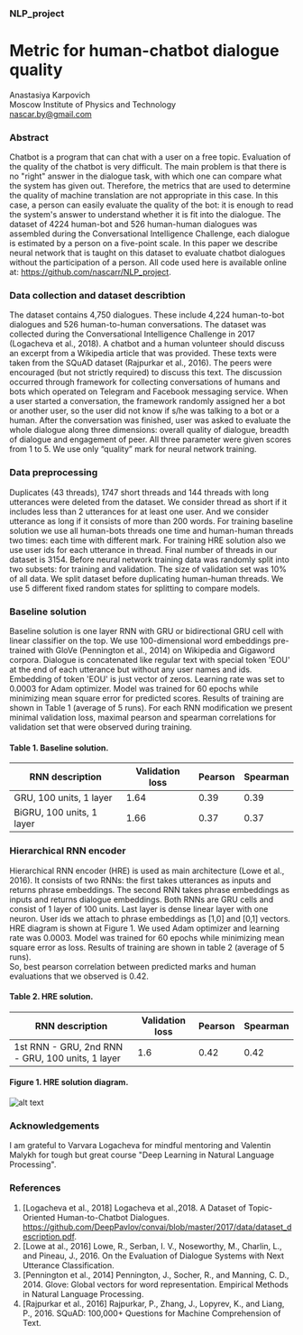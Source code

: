 ### NLP_project
# Metric for human-chatbot dialogue quality
Anastasiya Karpovich  
Moscow Institute of  Physics and Technology  
nascar.by@gmail.com  

### Abstract
Chatbot is a program that can chat with a user on a free topic. Evaluation of  the quality of the chatbot is very difficult. The main problem is that there is no "right" answer in the dialogue task, with which one can compare what the system has given out. Therefore, the metrics that are used to determine the quality of machine translation are not appropriate in this case. In this case, a person can easily evaluate the quality of the bot: it is enough to read the system's answer to understand whether it is fit into the dialogue. The dataset  of 4224 human-bot and 526 human-human dialogues was assembled during the Conversational Intelligence Challenge, each dialogue is estimated by a person on a five-point scale.  In this paper we describe  neural network that is taught on this  dataset to evaluate chatbot dialogues without the participation of a person. All code used here is available online at: https://github.com/nascarr/NLP_project.

### Data collection and dataset describtion
The dataset contains  4,750 dialogues. These include 4,224 human-to-bot dialogues and 526 human-to-human conversations. 
The dataset was collected during  the Conversational Intelligence Challenge in 2017 (Logacheva et al., 2018). 
A chatbot and a human volunteer should discuss an excerpt from a Wikipedia article that was provided. These texts were taken from the SQuAD dataset (Rajpurkar et al., 2016).
The peers were encouraged (but not strictly required) to discuss this text.
The discussion occurred through framework for collecting conversations of humans and bots
which operated on Telegram and Facebook messaging service. When a user
started a conversation, the framework randomly assigned her a bot or another
user, so the user did not know if s/he was talking to a bot or a human.
After the conversation was finished, user was asked to evaluate the whole dialogue along three dimensions: overall quality of dialogue, breadth of dialogue
and
engagement of peer. All three parameter were given scores from 1 to 5. We use only “quality” mark for neural network training.

### Data preprocessing
Duplicates (43 threads), 1747 short threads and 144  threads with long utterances were deleted from the dataset. We consider thread as short if it includes less than 2 utterances for at least one user. And we consider utterance as long if it consists of more than 200 words. For training baseline solution we use all human-bots threads one time and human-human threads two times: each time with different mark. For training HRE solution also we use user ids for each utterance in thread. Final number of threads in our dataset  is 3154.
Before neural network training data was randomly split into two subsets: for training and validation. The size of validation set was 10\% of all data. We split dataset before duplicating human-human threads. We use 5 different fixed random states for splitting to compare models.

### Baseline solution
Baseline solution is one layer RNN with GRU or bidirectional GRU cell with linear classifier on the top. We use 100-dimensional word embeddings pre-trained with GloVe (Pennington et al., 2014) on
Wikipedia and Gigaword corpora. Dialogue is concatenated like regular text with special token 'EOU' at the end of each utterance but without any user names and ids. Embedding of token 'EOU' is just vector of zeros.  Learning rate was set to 0.0003 for Adam optimizer. Model was trained for 60 epochs while minimizing mean square error for predicted scores. Results of training are shown in Table 1 (average of 5 runs). For each RNN modification we present minimal validation loss, maximal pearson and spearman correlations for validation set that were observed during training. 

#### Table 1. Baseline solution. 
| RNN description | Validation loss | Pearson | Spearman |
|---|---|---|---|
|GRU, 100 units, 1 layer | 1.64 | 0.39 | 0.39|
|BiGRU, 100 units, 1 layer |  1.66| 0.37 | 0.37|

### Hierarchical RNN encoder
Hierarchical RNN encoder (HRE) is used as main architecture (Lowe et al., 2016).  It consists of two  RNNs: the first takes utterances as inputs and returns phrase embeddings. The second RNN takes phrase embeddings as inputs and returns dialogue embeddings. Both RNNs are GRU cells and consist of 1 layer of 100 units. Last layer is dense linear layer with one neuron. User ids we attach to phrase embeddings as [1,0] and [0,1] vectors. HRE diagram is shown at Figure 1.
We used Adam optimizer and learning rate was 0.0003. Model was trained for 60 epochs while minimizing mean square error as loss. Results of training  are shown in table 2 (average of 5 runs).  
So, best pearson correlation between predicted marks and human evaluations that we 
observed is 0.42.


#### Table 2. HRE solution.
|RNN description | Validation loss |Pearson | Spearman|
|---|---|---|---|
|1st RNN - GRU, 2nd RNN - GRU, 100 units, 1 layer |  1.6 | 0.42  | 0.42|


#### Figure 1. HRE solution diagram.
![alt text](https://github.com/nascarr/NLP_project/blob/master/HRE_diagram.PNG)

### Acknowledgements
I am grateful to Varvara Logacheva for mindful mentoring and Valentin Malykh for tough but great course "Deep Learning in Natural Language Processing".

### References
1. [Logacheva et al., 2018] Logacheva et al.,2018. A Dataset of Topic-Oriented Human-to-Chatbot
Dialogues. https://github.com/DeepPavlov/convai/blob/master/2017/data/dataset_description.pdf.
2. [Lowe at al., 2016] Lowe, R., Serban, I. V., Noseworthy, M., Charlin, L., and Pineau, J., 2016. On the Evaluation of
Dialogue Systems with Next Utterance Classification. 
3. [Pennington et al., 2014] Pennington, J., Socher, R., and Manning, C. D., 2014. Glove: Global vectors for word representation. Empirical Methods in Natural Language Processing.
4. [Rajpurkar et al., 2016] Rajpurkar, P., Zhang, J., Lopyrev, K., and Liang, P., 2016. SQuAD: 100,000+ Questions for Machine
Comprehension of Text.
